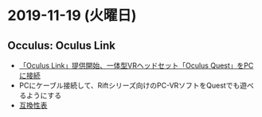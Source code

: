 # 2019-11-19 (火曜日)

## Occulus: Oculus Link

- [「Oculus Link」提供開始、一体型VRヘッドセット「Oculus Quest」をPCに接続](https://news.mynavi.jp/article/20191119-925613/)
- PCにケーブル接続して、Riftシリーズ向けのPC-VRソフトをQuestでも遊べるようにする
- [互換性表](https://support.oculus.com/444256562873335/)

